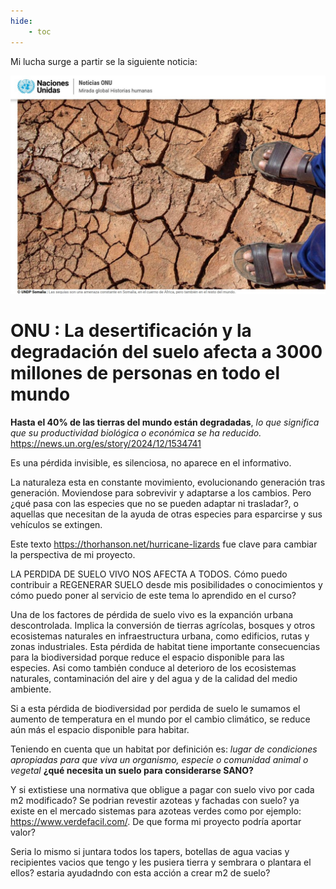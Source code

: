 ```yaml
---
hide:
    - toc
---
```

Mi lucha surge a partir se la siguiente noticia:

![](../images/ProyectoIntegrador/suelodegradado.jpg )

# ONU : La desertificación y la degradación del suelo afecta a 3000 millones de personas en todo el mundo

**Hasta el 40% de las tierras del mundo están degradadas**, *lo que significa que su productividad biológica o económica se ha reducido.*
https://news.un.org/es/story/2024/12/1534741

Es una pérdida invisible, es silenciosa, no aparece en el informativo.

La naturaleza esta en constante movimiento, evolucionando generación tras generación. Moviendose para sobrevivir y adaptarse a los cambios. Pero ¿qué pasa con las especies que no se pueden adaptar ni trasladar?, o aquellas que necesitan de la ayuda de otras especies para esparcirse y sus vehículos se extingen.

Este texto https://thorhanson.net/hurricane-lizards fue clave para cambiar la perspectiva de mi proyecto.

LA PERDIDA DE SUELO VIVO NOS AFECTA A TODOS. Cómo puedo contribuir a REGENERAR SUELO desde mis posibilidades o conocimientos y cómo puedo poner al servicio de este tema lo aprendido en el curso?


Una de los factores de pérdida de suelo vivo es la expanción urbana descontrolada. Implica la conversión de tierras agrícolas, bosques y otros ecosistemas naturales en infraestructura urbana, como edificios, rutas y zonas industriales. Esta pérdida de habitat tiene importante consecuencias para la biodiversidad porque reduce el espacio disponible para las especies. Asi como también conduce al deterioro de los ecosistemas naturales, contaminación del aire y del agua y de la calidad del medio ambiente. 

Si a esta pérdida de biodiversidad por perdida de suelo le sumamos el aumento de temperatura en el mundo por el cambio climático, se reduce aún más el espacio disponible para habitar. 

Teniendo en cuenta que un habitat por definición es: *lugar de condiciones apropiadas para que viva un organismo, especie o comunidad animal o vegetal* **¿qué necesita un suelo para considerarse SANO?**

Y si extistiese una normativa que obligue a pagar con suelo vivo por cada m2 modificado? Se podrian revestir azoteas y fachadas con suelo?  ya existe en el mercado sistemas para azoteas verdes como por ejemplo: https://www.verdefacil.com/. De que forma mi proyecto podría aportar valor?

Seria lo mismo si juntara todos los tapers, botellas de agua vacias y recipientes vacios que tengo y les pusiera tierra y sembrara o plantara el ellos? estaria ayudadndo con esta acción a crear m2 de suelo?


